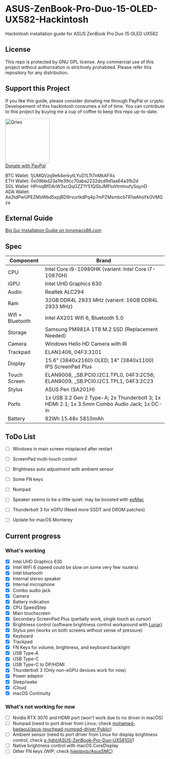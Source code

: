 # ASUS-ZenBook-Pro-Duo-15-OLED-UX582-Hackintosh
Hackintosh installation guide for ASUS ZenBook Pro Duo 15 OLED UX582


## License
This repo is protected by GNU GPL license. Any commercial use of this project without authorization is strictively prohabited. Please refer this repository for any distribution.


## Support this Project
If you like this guide, please consider donating me through PayPal or crypto. Developement of this hackintosh consumes a lof of time. You can contribute to this project by buying me a cup of coffee to keep this repo up-to-date.

<p>
<a href="https://www.paypal.com/donate/?hosted_button_id=YK65DJNB4UK2L">
         <img alt="Qries" src="https://raw.githubusercontent.com/shiecldk/ASUS-ZenBook-Pro-Duo-15-OLED-UX582-Hackintosh/main/PayPal.png"
          height="140"></a><br>
<a href="https://www.paypal.com/donate/?hosted_button_id=YK65DJNB4UK2L">Donate with PayPal</a></p>

<p>BTC Wallet: 1jUMQVzq9e64erkytLYuD1LTt7nMkAFXs<br>
ETH Wallet: 0x09bbd23a1fe39cc70aba2232dcd9d1aa64a3fb2d<br>
SOL Wallet: HPrnqBfDArW3xcQqGZZ1Y51QSbJMFtoVtmtnufySqynD<br>
ADA Wallet: Ae2tdPwUPEZMsWbd5xpjBD9rvurtkdPq4p7mPZMsmbcbTR1wAhsYkGVMGza</p>


## External Guide

<p>
<a href="https://www.tonymacx86.com/threads/guide-asus-zenbook-pro-duo-ux582-opencore.315661/">Big Sur Installation Gudie on tonymacx86.com</a></p>


## Spec

| Component | Brand |
| ----------- | ----------- |
| CPU | Intel Core i9-10980HK (varient: Intel Core i7-10870H) |
| iGPU | Intel UHD Graphics 630 |
| Audio | Realtek ALC294 |
| Ram | 32GB DDR4L 2933 MHz (varient: 16GB DDR4L 2933 MHz) |
| Wifi + Bluetooth | Intel AX201 Wifi 6, Bluetooth 5.0 |
| Storage | Samsung PM981A 1TB M.2 SSD (Replacement Needed) |
| Camera | Windows Hello HD Camera with IR |
| Trackpad | ELAN1406, 04F3:3101 |
| Display | 15.6" (3840x2160) OLED; 14" (3840x1100) IPS ScreenPad Plus |
| Touch Screen| ELAN9008, \_SB.PCI0.I2C1.TPL0, 04F3:2C56; ELAN9009, \_SB.PCI0.I2C1.TPL1, 04F3:2C23 |
| Stylus | ASUS Pen (SA201H)  |
| Ports | 1x USB 3.2 Gen 2 Type-A; 2x Thunderbolt 3; 1x HDMI 2.1; 1x 3.5mm Combo Audio Jack; 1x DC-in |
| Battery | 92Wh 15.48v 5810mAh |


## ToDo List
- [ ] Windows in main screen misplaced after restart
- [ ] ScreenPad multi-touch control
- [ ] Brightness auto adjustment with ambient sensor
- [ ] Some FN keys
- [ ] Numpad
- [ ] Speaker seems to be a little quiet: may be boosted with [eqMac](https://eqmac.app/)
- [ ] Thunderbolt 3 for eGPU (Need more SSDT and DROM patches)
- [ ] Update for macOS Monterey


## Current progress
### What's working
- [x] Intel UHD Graphics 630
- [x] Intel WiFi 6 (speed could be slow on some very few routers)
- [x] Intel bluetooth
- [x] Internal stereo speaker
- [x] Internal microphone
- [x] Combo audio jack
- [x] Camera
- [x] Battery indication
- [x] CPU SpeedStep
- [x] Main touchscreen
- [x] Secondary ScreenPad Plus (partially work, single touch as cursor)
- [x] Brightness control (software brightness control workaround with <a href="hhttps://github.com/alin23/Lunar/issues/398">Lunar</a>)
- [x] Stylus pen (works on both screens without sense of pressure)
- [x] Keyboard
- [x] Trackpad
- [x] FN Keys for volume, brightness, and keyboard backlight
- [x] USB Type-A
- [x] USB Type-C
- [x] USB Type-C to DP/HDMI
- [x] Thunderbolt 3 (Only non-eGPU devices work for now)
- [x] Power adaptor
- [x] Sleep/wake
- [x] iCloud
- [x] macOS Continuity

### What's not working for now
- [ ] Nvidia RTX 3070 and HDMI port (won't work due to no driver in macOS)
- [ ] Numpad (need to port driver from Linux; check <a href="https://github.com/mohamed-badaoui/asus-touchpad-numpad-driver">mohamed-badaoui/asus-touchpad-numpad-driver
Public</a>)
- [ ] Ambient sensor (need to port driver from Linux for display brightness control; check <a href="https://github.com/s-light/ASUS-ZenBook-Pro-Duo-UX581GV/tree/master/screen_brightness">s-light/ASUS-ZenBook-Pro-Duo-UX581GV</a>)
- [ ] Native brightness control with macOS CoreDisplay
- [ ] Other FN keys (WIP; check <a href="https://github.com/hieplpvip/AsusSMC">hieplpvip/AsusSMC</a>)
